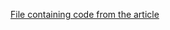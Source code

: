 [File containing code from the article](https://github.com/tondi/3d-javascript-with-three-js/blob/master/src/code/index.js)